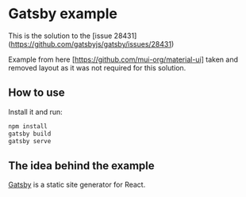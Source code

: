 # Gatsby example

This is the solution to the [issue 28431] (https://github.com/gatsbyjs/gatsby/issues/28431)

Example from here [https://github.com/mui-org/material-ui] taken and removed layout as it was not required for this solution. 

## How to use

Install it and run:

```bash
npm install
gatsby build
gatsby serve
```

## The idea behind the example

[Gatsby](https://github.com/gatsbyjs/gatsby) is a static site generator for React.

